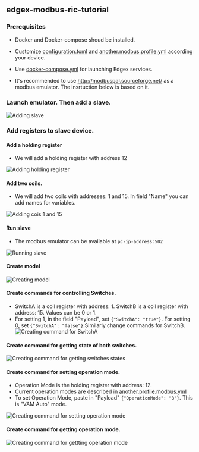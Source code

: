 ## edgex-modbus-ric-tutorial

### Prerequisites

 - Docker and Docker-compose shoud be installed.
 
 - Customize [configuration.toml](./configuration.toml) and [another.modbus.profile.yml](./another.modbus.profile.yml) according your device.
 
 - Use [docker-compose.yml](./docker-compose.yml) for launching Edgex services.
 
 - It's recommended to use http://modbuspal.sourceforge.net/ as a modbus emulator. The insrtuction below is based on it.

### Launch emulator. Then add a slave.

![Adding slave](./gifs/add-slave-1.gif)

### Add registers to slave device.
 #### Add a holding register
 - We will add a holding register with address 12
 
![Adding holding register](./gifs/added-holding-register-2.gif)

  #### Add two coils.
 - We will add two coils with addresses: 1 and 15. In field "Name" you can add names for variables.
 
 ![Adding cois 1 and 15](./gifs/added-coils-3.gif)
 
  #### Run slave
  - The modbus emulator can be available at `pc-ip-address:502`
  
 ![Running slave](./gifs/running-slave-4.gif)
 
  #### Create model
  
  ![Creating model](./gifs/create-model-5.gif)
  
  #### Create commands for controlling Switches. 
   - SwitchA is a coil register with address: 1. SwitchB is a coil register with address: 15. Values can be 0 or 1.
   - For setting 1, in the field "Payload", set `{"SwitchA": "true"}`. For setting 0, set `{"SwitchA": "false"}`.Similarly change commands for SwitchB.
  ![Creating command for SwitchA](./gifs/create-switchA-6.gif)
  
  #### Create command for getting state of both switches.
  
  ![Creating command for getting switches states](./gifs/get-switch-state-7.gif)
  
  
  #### Create command for setting operation mode.
   - Operation Mode is the holding register with address: 12.
   - Current operation modes are described in [another.profile.modbus.yml](./another.modbus.profile.yml)
   - To set Operation Mode, paste in "Payload" `{"OperationMode": "8"}`. This is "VAM Auto" mode.
   
   ![Creating command for setting operation mode](./gifs/set-operation-mode-8.gif)
   
  #### Create command for getting operation mode.
   ![Creating command for gettting operation mode](./gifs/get-operation-mode-9.gif)
   
  
  
 
